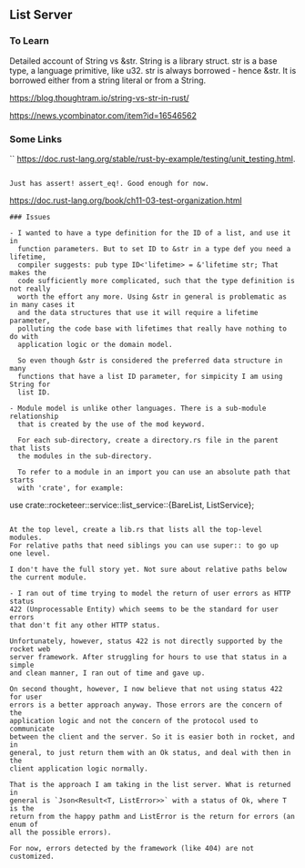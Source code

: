 
## List Server

### To Learn

Detailed account of String vs &str. String is a library struct. str is a
base type, a language primitive, like u32. str is always borrowed - hence &str.
It is borrowed either from a string literal or from a String.

https://blog.thoughtram.io/string-vs-str-in-rust/

https://news.ycombinator.com/item?id=16546562

### Some Links

``
https://doc.rust-lang.org/stable/rust-by-example/testing/unit_testing.html.
```
  
Just has assert! assert_eq!. Good enough for now.

```
https://doc.rust-lang.org/book/ch11-03-test-organization.html
```
### Issues

- I wanted to have a type definition for the ID of a list, and use it in
  function parameters. But to set ID to &str in a type def you need a lifetime,
  compiler suggests: pub type ID<'lifetime> = &'lifetime str; That makes the
  code sufficiently more complicated, such that the type definition is not really
  worth the effort any more. Using &str in general is problematic as in many cases it
  and the data structures that use it will require a lifetime parameter, 
  polluting the code base with lifetimes that really have nothing to do with
  application logic or the domain model.

  So even though &str is considered the preferred data structure in many
  functions that have a list ID parameter, for simpicity I am using String for
  list ID.

- Module model is unlike other languages. There is a sub-module relationship
  that is created by the use of the mod keyword. 

  For each sub-directory, create a directory.rs file in the parent that lists
  the modules in the sub-directory.

  To refer to a module in an import you can use an absolute path that starts
  with 'crate', for example:

  ```
  use crate::rocketeer::service::list_service::{BareList, ListService};
  ```

  At the top level, create a lib.rs that lists all the top-level modules.
  For relative paths that need siblings you can use super:: to go up 
  one level.

  I don't have the full story yet. Not sure about relative paths below 
  the current module.

- I ran out of time trying to model the return of user errors as HTTP status
  422 (Unprocessable Entity) which seems to be the standard for user errors
  that don't fit any other HTTP status.

  Unfortunately, however, status 422 is not directly supported by the rocket web
  server framework. After struggling for hours to use that status in a simple
  and clean manner, I ran out of time and gave up.

  On second thought, however, I now believe that not using status 422 for user
  errors is a better approach anyway. Those errors are the concern of the 
  application logic and not the concern of the protocol used to communicate 
  between the client and the server. So it is easier both in rocket, and in
  general, to just return them with an Ok status, and deal with then in the 
  client application logic normally.

  That is the approach I am taking in the list server. What is returned in
  general is `Json<Result<T, ListError>>` with a status of Ok, where T is the
  return from the happy pathm and ListError is the return for errors (an enum of
  all the possible errors).

  For now, errors detected by the framework (like 404) are not customized.


